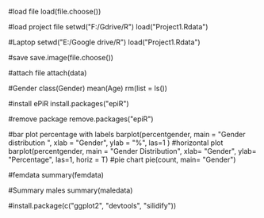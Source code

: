 #load file
load(file.choose())

#load project file
setwd("F:/Gdrive/R")
load("Project1.Rdata")

#Laptop
setwd("E:/Google drive/R")
load("Project1.Rdata")

#save
save.image(file.choose())

#attach file
attach(data)

#Gender
class(Gender)
mean(Age)
rm(list = ls())

#install ePiR
install.packages("epiR")

#remove package
remove.packages("epiR")

#bar plot percentage with labels
barplot(percentgender, main = "Gender distribution ", xlab = "Gender", ylab = "%", las=1 )
#horizontal plot
barplot(percentgender, main = "Gender Distribution", xlab= "Gender", ylab= "Percentage", las=1, horiz = T)
#pie chart
pie(count, main= "Gender")

#femdata
summary(femdata)

#Summary males
summary(maledata)

#install.package(c("ggplot2", "devtools", "silidify"))